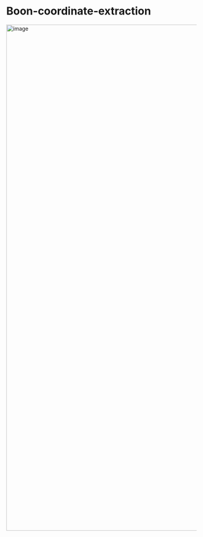 # Boon-coordinate-extraction
<img width="2557" height="1342" alt="image" src="https://github.com/user-attachments/assets/539590b8-92d7-40ce-b180-5c1c3496bf31" />
